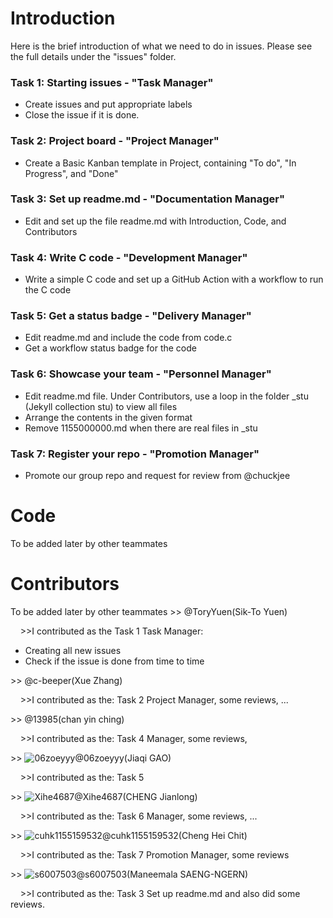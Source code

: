 # Introduction
Here is the brief introduction of what we need to do in issues. Please see the full details under the "issues" folder.
### Task 1: Starting issues - "Task Manager"
- Create issues and put appropriate labels
- Close the issue if it is done.

### Task 2: Project board - "Project Manager"
- Create a Basic Kanban template in Project, containing "To do", "In Progress", and "Done"

### Task 3: Set up readme.md - "Documentation Manager"
- Edit and set up the file readme.md with Introduction, Code, and Contributors

### Task 4: Write C code - "Development Manager"
- Write a simple C code and set up a GitHub Action with a workflow to run the C code

### Task 5: Get a status badge - "Delivery Manager"
- Edit readme.md and include the code from code.c
- Get a workflow status badge for the code

### Task 6: Showcase your team - "Personnel Manager"
- Edit readme.md file. Under Contributors, use a loop in the folder _stu (Jekyll collection stu) to view all files
- Arrange the contents in the given format
- Remove 1155000000.md when there are real files in _stu

### Task 7: Register your repo - "Promotion Manager"
- Promote our group repo and request for review from @chuckjee

# Code 
To be added later by other teammates

# Contributors
To be added later by other teammates
\>\> @ToryYuen(Sik-To Yuen)

&nbsp;&nbsp;&nbsp;&nbsp;>>I contributed as the Task 1 Task Manager:
  - Creating all new issues
  - Check if the issue is done from time to time

\>\> @c-beeper(Xue Zhang)

&nbsp;&nbsp;&nbsp;&nbsp;>>I contributed as the: Task 2 Project Manager, some reviews, ...

\>\> @13985(chan yin ching)

&nbsp;&nbsp;&nbsp;&nbsp;>>I contributed as the: Task 4 Manager, some reviews,

\>\> ![06zoeyyy](https://github.com/06zoeyyy.png?size=50)@06zoeyyy(Jiaqi GAO)

&nbsp;&nbsp;&nbsp;&nbsp;>>I contributed as the: Task 5

\>\> ![Xihe4687](https://github.com/Xihe4687.png?size=50)@Xihe4687(CHENG Jianlong)

&nbsp;&nbsp;&nbsp;&nbsp;>>I contributed as the: Task 6 Manager, some reviews, ...

\>\> ![cuhk1155159532](https://github.com/cuhk1155159532.png?size=50)@cuhk1155159532(Cheng Hei Chit)

&nbsp;&nbsp;&nbsp;&nbsp;>>I contributed as the: Task 7 Promotion Manager, some reviews

\>\> ![s6007503](https://avatars.githubusercontent.com/u/42779067?s=400&v=4)@s6007503(Maneemala SAENG-NGERN)

&nbsp;&nbsp;&nbsp;&nbsp;>>I contributed as the: Task 3 Set up readme.md and also did some reviews.

